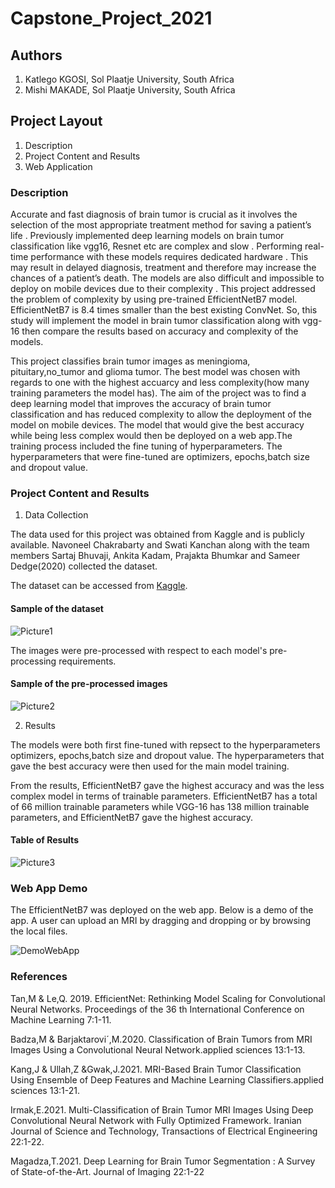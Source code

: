# Capstone_Project_2021

## **Authors**

1. Katlego KGOSI, Sol Plaatje University, South Africa
2. Mishi MAKADE, Sol Plaatje University, South Africa

## **Project Layout**

1. Description
2. Project Content and Results
3. Web Application


### **Description**

Accurate and fast diagnosis of brain tumor is crucial as it involves the selection of the most appropriate treatment method for saving a patient’s life . Previously implemented deep learning models on brain tumor classification like vgg16, Resnet etc are complex and slow . Performing real-time performance with these models requires dedicated hardware . This may result in delayed diagnosis, treatment and therefore may increase the chances of a patient’s death. The models are also difficult and impossible to deploy on mobile devices due to their complexity . This project addressed the problem of complexity by using pre-trained EfficientNetB7 model.
EfficientNetB7 is 8.4 times smaller than the best existing ConvNet. So, this study will implement the model in brain tumor classification along with vgg-16 then compare the results based on accuracy and complexity of the models. 

This project classifies brain tumor images as meningioma, pituitary,no_tumor and glioma tumor.  The best model was chosen with regards to one with the highest accuarcy and less complexity(how many training parameters the model has). The aim of the project was to find a deep learning model that improves the accuracy of brain tumor classification and has reduced complexity to allow the deployment of the model on mobile devices. The model that would give the best accuracy while being less complex would then be deployed on a web app.The training process included the fine tuning of hyperparameters. The hyperparameters that were fine-tuned are optimizers, epochs,batch size and dropout value.

### **Project Content and Results**

1. Data Collection

The data used for this project was obtained from Kaggle and is  publicly available. Navoneel Chakrabarty and Swati Kanchan along with the team members Sartaj Bhuvaji, Ankita Kadam, Prajakta Bhumkar and Sameer Dedge(2020) collected the dataset.

The dataset can be accessed from [Kaggle](https://www.kaggle.com/sartajbhuvaji/brain-tumor-classification-mri).

#### **Sample of the dataset**


![Picture1](https://user-images.githubusercontent.com/83508295/155328394-b7416b1d-9fef-4357-a436-2656df964fa3.png)

The images were pre-processed with respect to each model's pre-processing requirements.

#### **Sample of the pre-processed images**

![Picture2](https://user-images.githubusercontent.com/83508295/155329044-5bfc6953-c48a-41bc-8c90-435729ed35eb.png)

2. Results

The models were both first fine-tuned with repsect to the hyperparameters optimizers, epochs,batch size and dropout value. The hyperparameters that gave the best accuracy were then used for the main model training.

From the results, EfficientNetB7  gave the highest accuracy and was the less complex model in terms of trainable parameters.
EfficientNetB7 has a total of 66 million trainable parameters while VGG-16 has 138 million trainable parameters, and EfficientNetB7 gave the highest accuracy. 

#### **Table of Results**



 ![Picture3](https://user-images.githubusercontent.com/83508295/155330703-b207eae2-cf20-4bb2-84dd-3be370f24540.png)

 
 
 ### **Web App Demo**
 
 The EfficientNetB7 was deployed on the web app. Below is a demo of the app. A user can upload an MRI by dragging and dropping or by browsing the local files.
 
 
![DemoWebApp](https://user-images.githubusercontent.com/83508295/155421585-e130aa3a-d71e-45b6-a97a-12153577aca1.png)

### **References**

Tan,M & Le,Q. 2019. EfficientNet: Rethinking Model Scaling for Convolutional Neural Networks. Proceedings of the 36 th International Conference on Machine Learning 7:1-11.

Badza,M & Barjaktarovi´,M.2020. Classification of Brain Tumors from MRI Images Using a Convolutional Neural Network.applied sciences 13:1-13.


Kang,J & Ullah,Z &Gwak,J.2021. MRI-Based Brain Tumor Classification Using Ensemble of Deep Features and Machine Learning Classifiers.applied sciences 13:1-21.

Irmak,E.2021. Multi-Classification of Brain Tumor MRI Images Using Deep Convolutional Neural Network with Fully Optimized Framework. Iranian Journal of Science and Technology, Transactions of Electrical Engineering 22:1-22.

Magadza,T.2021. Deep Learning for Brain Tumor Segmentation : A Survey of State-of-the-Art. Journal of Imaging 22:1-22











